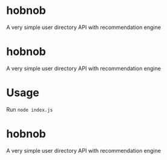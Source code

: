 # hobnob
A very simple user directory API with recommendation engine 
# hobnob
A very simple user directory API with recommendation engine
# Usage
Run `node index.js`
# hobnob
A very simple user directory API with recommendation engine
